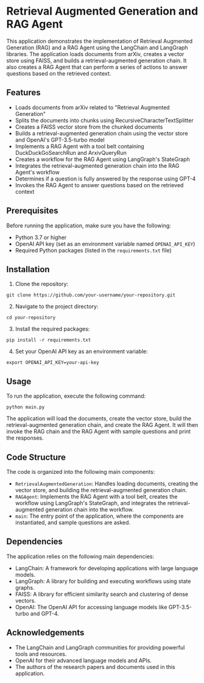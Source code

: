 # Retrieval Augmented Generation and RAG Agent

This application demonstrates the implementation of Retrieval Augmented Generation (RAG) and a RAG Agent using the LangChain and LangGraph libraries. The application loads documents from arXiv, creates a vector store using FAISS, and builds a retrieval-augmented generation chain. It also creates a RAG Agent that can perform a series of actions to answer questions based on the retrieved context.

## Features

- Loads documents from arXiv related to "Retrieval Augmented Generation"
- Splits the documents into chunks using RecursiveCharacterTextSplitter
- Creates a FAISS vector store from the chunked documents
- Builds a retrieval-augmented generation chain using the vector store and OpenAI's GPT-3.5-turbo model
- Implements a RAG Agent with a tool belt containing DuckDuckGoSearchRun and ArxivQueryRun
- Creates a workflow for the RAG Agent using LangGraph's StateGraph
- Integrates the retrieval-augmented generation chain into the RAG Agent's workflow
- Determines if a question is fully answered by the response using GPT-4
- Invokes the RAG Agent to answer questions based on the retrieved context

## Prerequisites

Before running the application, make sure you have the following:

- Python 3.7 or higher
- OpenAI API key (set as an environment variable named `OPENAI_API_KEY`)
- Required Python packages (listed in the `requirements.txt` file)

## Installation

1. Clone the repository:

```
git clone https://github.com/your-username/your-repository.git
```

2. Navigate to the project directory:

```
cd your-repository
```

3. Install the required packages:

```
pip install -r requirements.txt
```

4. Set your OpenAI API key as an environment variable:

```
export OPENAI_API_KEY=your-api-key
```

## Usage

To run the application, execute the following command:

```
python main.py
```

The application will load the documents, create the vector store, build the retrieval-augmented generation chain, and create the RAG Agent. It will then invoke the RAG chain and the RAG Agent with sample questions and print the responses.

## Code Structure

The code is organized into the following main components:

- `RetrievalAugmentedGeneration`: Handles loading documents, creating the vector store, and building the retrieval-augmented generation chain.
- `RAGAgent`: Implements the RAG Agent with a tool belt, creates the workflow using LangGraph's StateGraph, and integrates the retrieval-augmented generation chain into the workflow.
- `main`: The entry point of the application, where the components are instantiated, and sample questions are asked.

## Dependencies

The application relies on the following main dependencies:

- LangChain: A framework for developing applications with large language models.
- LangGraph: A library for building and executing workflows using state graphs.
- FAISS: A library for efficient similarity search and clustering of dense vectors.
- OpenAI: The OpenAI API for accessing language models like GPT-3.5-turbo and GPT-4.

## Acknowledgements

- The LangChain and LangGraph communities for providing powerful tools and resources.
- OpenAI for their advanced language models and APIs.
- The authors of the research papers and documents used in this application.

